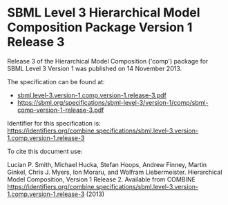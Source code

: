 # SBML Level 3 Hierarchical Model Composition Package Version 1 Release 3
Release 3 of the Hierarchical Model Composition ('comp') package for SBML Level 3 Version 1 was published on 14 November 2013. 

The specification can be found at:

* [sbml.level-3.version-1.comp.version-1.release-3.pdf](./files/sbml.level-3.version-1.comp.version-1.release-3.pdf)
* https://sbml.org/specifications/sbml-level-3/version-1/comp/sbml-comp-version-1-release-3.pdf

Identifier for this specification is: https://identifiers.org/combine.specifications/sbml.level-3.version-1.comp.version-1.release-3

To cite this document use:

Lucian P. Smith, Michael Hucka, Stefan Hoops, Andrew Finney, Martin Ginkel, Chris J. Myers, Ion Moraru, and Wolfram Liebermeister. Hierarchical Model Composition, Version 1 Release 2. Available from COMBINE <https://identifiers.org/combine.specifications/sbml.level-3.version-1.comp.version-1.release-3> (2013)